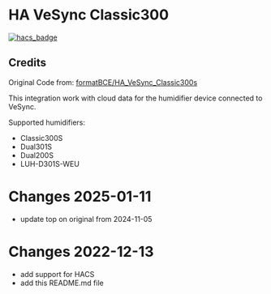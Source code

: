 # HA VeSync Classic300

[![hacs_badge](https://img.shields.io/badge/HACS-Default-orange.svg?style=for-the-badge)](https://github.com/custom-components/hacs)

## Credits

Original Code from: [formatBCE/HA_VeSync_Classic300s](https://github.com/formatBCE/HA_VeSync_Classic300s)

This integration work with cloud data for the humidifier device connected to VeSync. 

Supported humidifiers:
* Classic300S
* Dual301S
* Dual200S
* LUH-D301S-WEU

# Changes 2025-01-11

- update top on original from 2024-11-05

# Changes 2022-12-13

- add support for HACS
- add this README.md file